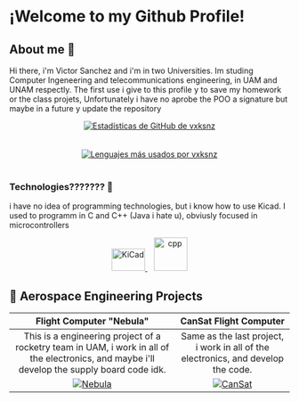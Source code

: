 # ¡Welcome to my Github Profile!
## About me 🥸
Hi there, i'm Victor Sanchez and i'm in two Universities.
Im studing Computer Ingeneering and telecommunications engineering, in UAM and UNAM respectly.
The first use i give to this profile y to save my homework or the class projets, Unfortunately i have no aprobe the POO a signature but maybe in a future y update the repository
<br>
<div align="center">
  <a href="https://github.com/vxksnz">
    <img src="https://github-readme-stats.vercel.app/api?username=vxksnz&show_icons=true&theme=dracula&line_height=27" alt="Estadísticas de GitHub de vxksnz"/>
  </a>
  <br>
  <br>
  <br>
  <a href="https://github.com/vxksnz">
    <img src="https://github-readme-stats.vercel.app/api/top-langs/?username=vxksnz&layout=compact&theme=dracula" alt="Lenguajes más usados por vxksnz"/>
  </a>
</div>
<br>

### Technologies??????? 🔬
i have no idea of programming technologies, but i know how to use Kicad.
I used to programm in C and C++ (Java i hate u), obviusly focused in microcontrollers

<p align="center">
  <a href="https://www.kicad.org/" target="_blank"> 
    <img src="https://www.kicad.org/img/kicad_logo_small.png" alt="KiCad" width="60" height="40"/> 
  </a> 
  &nbsp;&nbsp;
  <a href="(https://isocpp.org/" target="_blank"> 
    <img src="https://upload.wikimedia.org/wikipedia/commons/1/18/ISO_C%2B%2B_Logo.svg" alt="cpp" width="60" height="60"/> 
  </a>
</p>

## 🚀 Aerospace Engineering Projects

| Flight Computer "Nebula" | CanSat Flight Computer |
| :---: | :---: |
| This is a engineering project of a rocketry team in UAM, i work in all of the electronics, and maybe i'll develop the supply board code idk. | Same as the last project, i work in all of the electronics, and develop the code. |
| [![Nebula](https://github-readme-stats.vercel.app/api/pin/?username=XimbalEk-Electronica&repo=CompVuelo&theme=dracula)](https://github.com/XimbalEk-Electronica/CompVuelo) | [![CanSat](https://github-readme-stats.vercel.app/api/pin/?username=S-T-R-I-K-E-Aerospace&repo=CanSat-PCB&theme=dracula)](https://github.com/S-T-R-I-K-E-Aerospace/CanSat-PCB) |

